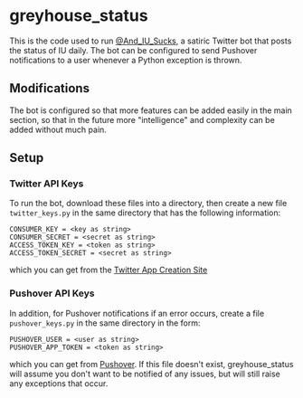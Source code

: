 # greyhouse_status
This is the code used to run [@And_IU_Sucks](https://twitter.com/And_IU_Sucks), a satiric Twitter bot that posts the status of IU daily. The bot can be configured to send Pushover notifications to a user whenever a Python exception is thrown.

## Modifications
The bot is configured so that more features can be added easily in the main section, so that in the future more "intelligence" and complexity can be added without much pain.

## Setup
### Twitter API Keys
To run the bot, download these files into a directory, then create a new file `twitter_keys.py` in the same directory that has the following information: 
```
CONSUMER_KEY = <key as string>
CONSUMER_SECRET = <secret as string>
ACCESS_TOKEN_KEY = <token as string>
ACCESS_TOKEN_SECRET = <secret as string>
```
which you can get from the [Twitter App Creation Site](https://apps.twitter.com/app/new)

### Pushover API Keys
In addition, for Pushover notifications if an error occurs, create a file `pushover_keys.py` in the same directory in the form:
```
PUSHOVER_USER = <user as string>
PUSHOVER_APP_TOKEN = <token as string>
```
which you can get from [Pushover](https://pushover.net/). If this file doesn't exist, greyhouse_status will assume you don't want to be notified of any issues, but will still raise any exceptions that occur.
